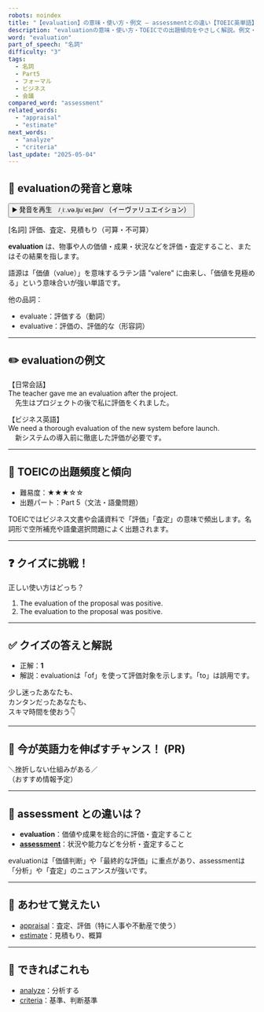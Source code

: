 ```yaml
---
robots: noindex
title: "【evaluation】の意味・使い方・例文 ― assessmentとの違い【TOEIC英単語】"
description: "evaluationの意味・使い方・TOEICでの出題傾向をやさしく解説。例文・クイズ付きでassessmentとの違いもわかりやすく学べます。"
word: "evaluation"
part_of_speech: "名詞"
difficulty: "3"
tags:
  - 名詞
  - Part5
  - フォーマル
  - ビジネス
  - 会議
compared_word: "assessment"
related_words:
  - "appraisal"
  - "estimate"
next_words:
  - "analyze"
  - "criteria"
last_update: "2025-05-04"
---
```


## 🔰 evaluationの発音と意味

<button class="play-audio" onclick="playTTS('evaluation')">
  <span class="play-audio-main">
    ▶️ 発音を再生　/ˌiː.və.ljuˈeɪ.ʃən/
  </span>
  <span class="play-audio-sub">
    （イーヴァリュエイション）
  </span>
</button>

[名詞] 評価、査定、見積もり（可算・不可算）

**evaluation** は、物事や人の価値・成果・状況などを評価・査定すること、またはその結果を指します。

語源は「価値（value）」を意味するラテン語 "valere" に由来し、「価値を見極める」という意味合いが強い単語です。

他の品詞：  
- evaluate：評価する（動詞）
- evaluative：評価の、評価的な（形容詞）

---

## ✏️ evaluationの例文

【日常会話】  
The teacher gave me an evaluation after the project.  
　先生はプロジェクトの後で私に評価をくれました。

【ビジネス英語】  
We need a thorough evaluation of the new system before launch.  
　新システムの導入前に徹底した評価が必要です。

---

## 🎯 TOEICの出題頻度と傾向

- 難易度：★★★☆☆
- 出題パート：Part 5（文法・語彙問題）

TOEICではビジネス文書や会議資料で「評価」「査定」の意味で頻出します。名詞形で空所補充や語彙選択問題によく出題されます。

---

## ❓ クイズに挑戦！

正しい使い方はどっち？

1. The evaluation of the proposal was positive.  
2. The evaluation to the proposal was positive.

---

## ✅ クイズの答えと解説

- 正解：**1**
- 解説：evaluationは「of」を使って評価対象を示します。「to」は誤用です。

少し迷ったあなたも、  
カンタンだったあなたも、  
スキマ時間を使おう👇️

---

## 🚀 今が英語力を伸ばすチャンス！ (PR)

<div class="info-center">
＼挫折しない仕組みがある／<br>  
（おすすめ情報予定）
</div>

---

## 🤔  assessment との違いは？

- **evaluation**：価値や成果を総合的に評価・査定すること
- **[assessment](/assessment)**：状況や能力などを分析・査定すること

evaluationは「価値判断」や「最終的な評価」に重点があり、assessmentは「分析」や「査定」のニュアンスが強いです。

---

## 🧩 あわせて覚えたい

- [appraisal](/appraisal)：査定、評価（特に人事や不動産で使う）
- [estimate](/estimate)：見積もり、概算

---

## 📖 できればこれも

- [analyze](/analyze)：分析する
- [criteria](/criteria)：基準、判断基準

<!-- cvid: aid17_bid35 -->
